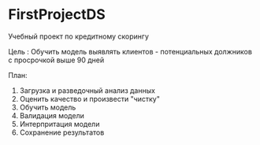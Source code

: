 # FirstProjectDS
Учебный проект по кредитному скорингу

Цель : Обучить модель выявлять клиентов - потенциальных должников с просрочкой выше 90 дней

План: 
1. Загрузка и разведочный анализ данных
2. Оценить качество и произвести "чистку"
3. Обучить модель
4. Валидация модели
5. Интерпритация модели
6. Сохранение результатов 
